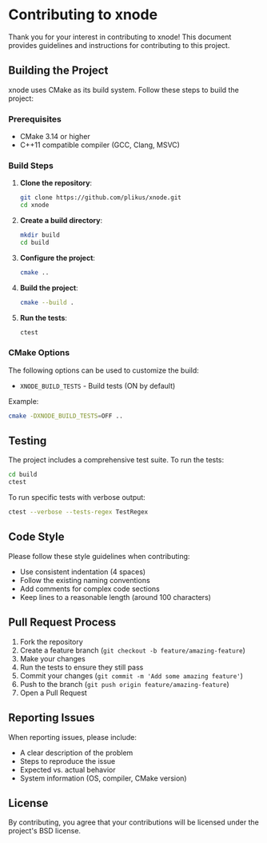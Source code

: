 # Contributing to xnode

Thank you for your interest in contributing to xnode! This document provides guidelines and instructions for contributing to this project.

## Building the Project

xnode uses CMake as its build system. Follow these steps to build the project:

### Prerequisites

- CMake 3.14 or higher
- C++11 compatible compiler (GCC, Clang, MSVC)

### Build Steps

1. **Clone the repository**:
   ```bash
   git clone https://github.com/plikus/xnode.git
   cd xnode
   ```

2. **Create a build directory**:
   ```bash
   mkdir build
   cd build
   ```

3. **Configure the project**:
   ```bash
   cmake ..
   ```

4. **Build the project**:
   ```bash
   cmake --build .
   ```

5. **Run the tests**:
   ```bash
   ctest
   ```

### CMake Options

The following options can be used to customize the build:

- `XNODE_BUILD_TESTS` - Build tests (ON by default)

Example:
```bash
cmake -DXNODE_BUILD_TESTS=OFF ..
```

## Testing

The project includes a comprehensive test suite. To run the tests:

```bash
cd build
ctest
```

To run specific tests with verbose output:

```bash
ctest --verbose --tests-regex TestRegex
```

## Code Style

Please follow these style guidelines when contributing:

- Use consistent indentation (4 spaces)
- Follow the existing naming conventions
- Add comments for complex code sections
- Keep lines to a reasonable length (around 100 characters)

## Pull Request Process

1. Fork the repository
2. Create a feature branch (`git checkout -b feature/amazing-feature`)
3. Make your changes
4. Run the tests to ensure they still pass
5. Commit your changes (`git commit -m 'Add some amazing feature'`)
6. Push to the branch (`git push origin feature/amazing-feature`)
7. Open a Pull Request

## Reporting Issues

When reporting issues, please include:

- A clear description of the problem
- Steps to reproduce the issue
- Expected vs. actual behavior
- System information (OS, compiler, CMake version)

## License

By contributing, you agree that your contributions will be licensed under the project's BSD license.